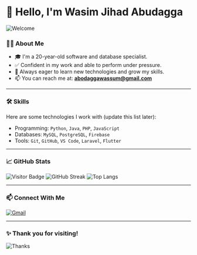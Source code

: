 # 👋 Hello, I'm Wasim Jihad Abudagga

![Welcome](https://media.giphy.com/media/f3iwJFOVOwuy7K6FFw/giphy.gif)

### 🧑‍💻 About Me

- 🎓 I'm a 20-year-old software and database specialist.
- ✅ Confident in my work and able to perform under pressure.
- 🌱 Always eager to learn new technologies and grow my skills.
- 📫 You can reach me at: **abodaggawassum@gmail.com**

---

### 🛠️ Skills

Here are some technologies I work with (update this list later):

- Programming: `Python`, `Java`, `PHP`, `JavaScript`
- Databases: `MySQL`, `PostgreSQL`, `Firebase`
- Tools: `Git`, `GitHub`, `VS Code`, `Laravel`, `Flutter`

---

### 📈 GitHub Stats

![Visitor Badge](https://komarev.com/ghpvc/?username=wasim-abudagga&color=blue)
![GitHub Streak](https://github-readme-streak-stats.herokuapp.com/?user=wasim-abudagga&theme=default)
![Top Langs](https://github-readme-stats.vercel.app/api/top-langs/?username=wasim-abudagga&layout=compact)

---

### 📫 Connect With Me

[![Gmail](https://img.shields.io/badge/Gmail-abodaggawassum@gmail.com-red?logo=gmail&logoColor=white)](mailto:abodaggawassum@gmail.com)

---

### ✨ Thank you for visiting!

![Thanks](https://media.giphy.com/media/l0MYC0LajbaPoEADu/giphy.gif)
